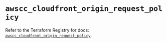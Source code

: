 # `awscc_cloudfront_origin_request_policy`

Refer to the Terraform Registry for docs: [`awscc_cloudfront_origin_request_policy`](https://registry.terraform.io/providers/hashicorp/awscc/0.70.0/docs/resources/cloudfront_origin_request_policy).
